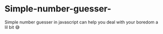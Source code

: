 # Simple-number-guesser-
Simple number guesser in javascript can help you deal with your boredom a lil bit 😅
